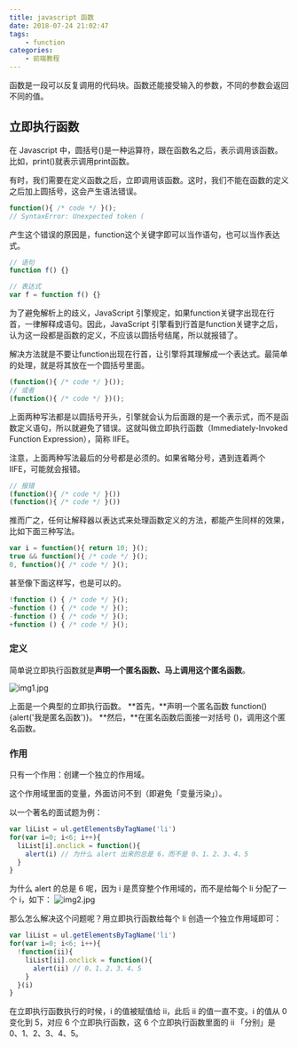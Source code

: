 ```yaml
---
title: javascript 函数
date: 2018-07-24 21:02:47
tags:
    - function
categories:
    - 前端教程
---
```


函数是一段可以反复调用的代码块。函数还能接受输入的参数，不同的参数会返回不同的值。

## 立即执行函数

在 Javascript 中，圆括号()是一种运算符，跟在函数名之后，表示调用该函数。比如，print()就表示调用print函数。

有时，我们需要在定义函数之后，立即调用该函数。这时，我们不能在函数的定义之后加上圆括号，这会产生语法错误。
``` js
function(){ /* code */ }();
// SyntaxError: Unexpected token (
```
产生这个错误的原因是，function这个关键字即可以当作语句，也可以当作表达式。
``` js
// 语句
function f() {}

// 表达式
var f = function f() {}
```
为了避免解析上的歧义，JavaScript 引擎规定，如果function关键字出现在行首，一律解释成语句。因此，JavaScript 引擎看到行首是function关键字之后，认为这一段都是函数的定义，不应该以圆括号结尾，所以就报错了。

解决方法就是不要让function出现在行首，让引擎将其理解成一个表达式。最简单的处理，就是将其放在一个圆括号里面。
``` js
(function(){ /* code */ }());
// 或者
(function(){ /* code */ })();
```
上面两种写法都是以圆括号开头，引擎就会认为后面跟的是一个表示式，而不是函数定义语句，所以就避免了错误。这就叫做立即执行函数（Immediately-Invoked Function Expression），简称 IIFE。

注意，上面两种写法最后的分号都是必须的。如果省略分号，遇到连着两个 IIFE，可能就会报错。

``` js
// 报错
(function(){ /* code */ }())
(function(){ /* code */ }())
```
推而广之，任何让解释器以表达式来处理函数定义的方法，都能产生同样的效果，比如下面三种写法。
``` js
var i = function(){ return 10; }();
true && function(){ /* code */ }();
0, function(){ /* code */ }();
```
甚至像下面这样写，也是可以的。
``` js
!function () { /* code */ }();
~function () { /* code */ }();
-function () { /* code */ }();
+function () { /* code */ }();
```

### 定义

简单说立即执行函数就是**声明一个匿名函数、马上调用这个匿名函数**。

![img1.jpg](/images/javascript-function/img1.jpg)

上面是一个典型的立即执行函数。
**首先，**声明一个匿名函数 function(){alert('我是匿名函数')}。
**然后，**在匿名函数后面接一对括号 ()，调用这个匿名函数。

### 作用

只有一个作用：创建一个独立的作用域。

这个作用域里面的变量，外面访问不到（即避免「变量污染」）。

以一个著名的面试题为例：

``` js
var liList = ul.getElementsByTagName('li')
for(var i=0; i<6; i++){
  liList[i].onclick = function(){
    alert(i) // 为什么 alert 出来的总是 6，而不是 0、1、2、3、4、5
  }
}
```
为什么 alert 的总是 6 呢，因为 i 是贯穿整个作用域的，而不是给每个 li 分配了一个 i，如下：
![img2.jpg](/images/javascript-function/img2.jpg)

那么怎么解决这个问题呢？用立即执行函数给每个 li 创造一个独立作用域即可：
``` js
var liList = ul.getElementsByTagName('li')
for(var i=0; i<6; i++){
  !function(ii){
    liList[ii].onclick = function(){
      alert(ii) // 0、1、2、3、4、5
    }
  }(i)
}
```
在立即执行函数执行的时候，i 的值被赋值给 ii，此后 ii 的值一直不变。i 的值从 0 变化到 5，对应 6 个立即执行函数，这 6 个立即执行函数里面的 ii 「分别」是 0、1、2、3、4、5。


